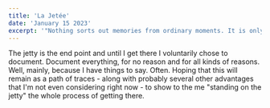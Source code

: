 ```yaml
---
title: 'La Jetée'
date: 'January 15 2023'
excerpt: '"Nothing sorts out memories from ordinary moments. It is only later that they claim remembrance, when they show their scars".'
---
```

The jetty is the end point and until I get there I voluntarily chose to document. Document everything, for no reason and for all kinds of reasons. Well, mainly, because I have things to say. Often. Hoping that this will remain as a path of traces - along with probably several other advantages that I'm not even considering right now - to show to the me "standing on the jetty" the whole process of getting there.
